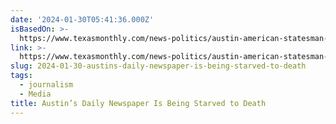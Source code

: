 ```yaml
---
date: '2024-01-30T05:41:36.000Z'
isBasedOn: >-
  https://www.texasmonthly.com/news-politics/austin-american-statesman-cuts-gannett/
link: >-
  https://www.texasmonthly.com/news-politics/austin-american-statesman-cuts-gannett/
slug: 2024-01-30-austins-daily-newspaper-is-being-starved-to-death
tags:
  - journalism
  - Media
title: Austin’s Daily Newspaper Is Being Starved to Death
---
```



